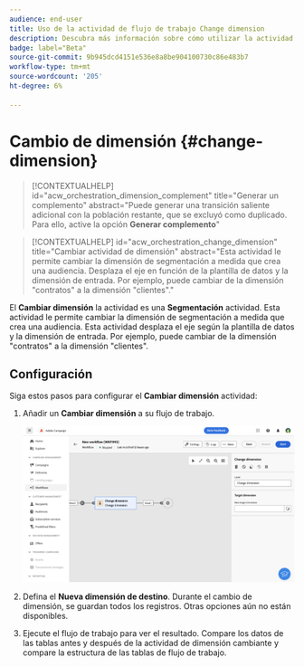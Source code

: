 ```yaml
---
audience: end-user
title: Uso de la actividad de flujo de trabajo Change dimension
description: Descubra más información sobre cómo utilizar la actividad del flujo de trabajo Cambiar dimensión
badge: label="Beta"
source-git-commit: 9b945dcd4151e536e8a8be904100730c86e483b7
workflow-type: tm+mt
source-wordcount: '205'
ht-degree: 6%

---
```



# Cambio de dimensión {#change-dimension}

>[!CONTEXTUALHELP]
>id="acw_orchestration_dimension_complement"
>title="Generar un complemento"
>abstract="Puede generar una transición saliente adicional con la población restante, que se excluyó como duplicado. Para ello, active la opción **Generar complemento**"

>[!CONTEXTUALHELP]
>id="acw_orchestration_change_dimension"
>title="Cambiar actividad de dimensión"
>abstract="Esta actividad le permite cambiar la dimensión de segmentación a medida que crea una audiencia. Desplaza el eje en función de la plantilla de datos y la dimensión de entrada. Por ejemplo, puede cambiar de la dimensión &quot;contratos&quot; a la dimensión &quot;clientes&quot;."

El **Cambiar dimensión** la actividad es una **Segmentación** actividad. Esta actividad le permite cambiar la dimensión de segmentación a medida que crea una audiencia. Esta actividad desplaza el eje según la plantilla de datos y la dimensión de entrada. Por ejemplo, puede cambiar de la dimensión &quot;contratos&quot; a la dimensión &quot;clientes&quot;.

## Configuración

Siga estos pasos para configurar el **Cambiar dimensión** actividad:

1. Añadir un **Cambiar dimensión** a su flujo de trabajo.

   ![](../assets/workflow-change-dimension.png)

1. Defina el **Nueva dimensión de destino**. Durante el cambio de dimensión, se guardan todos los registros. Otras opciones aún no están disponibles.

1. Ejecute el flujo de trabajo para ver el resultado. Compare los datos de las tablas antes y después de la actividad de dimensión cambiante y compare la estructura de las tablas de flujo de trabajo.



